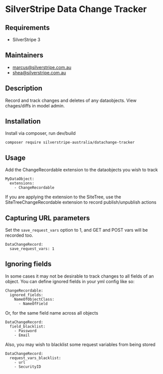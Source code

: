 # SilverStripe Data Change Tracker

## Requirements

* SilverStripe 3

## Maintainers

* marcus@silverstripe.com.au
* shea@silverstripe.com.au

## Description

Record and track changes and deletes of any dataobjects. View chages/diffs in model admin.

## Installation

Install via composer, run dev/build
	
	composer require silverstripe-australia/datachange-tracker

## Usage

Add the ChangeRecordable extension to the dataobjects you wish to track

```
MyDataObject:
  extensions:
    - ChangeRecordable
```

If you are applying the extension to the SiteTree, use the SiteTreeChangeRecordable extension to record publish/unpublish actions


## Capturing URL parameters

Set the `save_request_vars` option to 1, and GET and POST vars will be recorded too. 

```
DataChangeRecord:
  save_request_vars: 1

```


## Ignoring fields

In some cases it may not be desirable to track changes to all fields of an object. You can define ignored fields in your yml config like so:

```
ChangeRecordable:
  ignored_fields:
    NameOfObjectClass:
      - NameOfField
```

Or, for the same field name across all objects

```
DataChangeRecord:
  field_blacklist:
    - Password
    - Email

```

Also, you may wish to blacklist some request variables from being stored 

```
DataChangeRecord:
  request_vars_blacklist:
    - url
    - SecurityID

```

